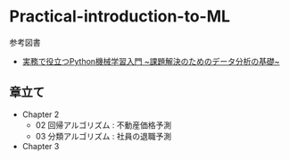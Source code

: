 # Practical-introduction-to-ML
参考図書
- [実務で役立つPython機械学習入門 ~課題解決のためのデータ分析の基礎~]()

## 章立て
- Chapter 2
	- 02 回帰アルゴリズム : 不動産価格予測
	- 03 分類アルゴリズム : 社員の退職予測
- Chapter 3
